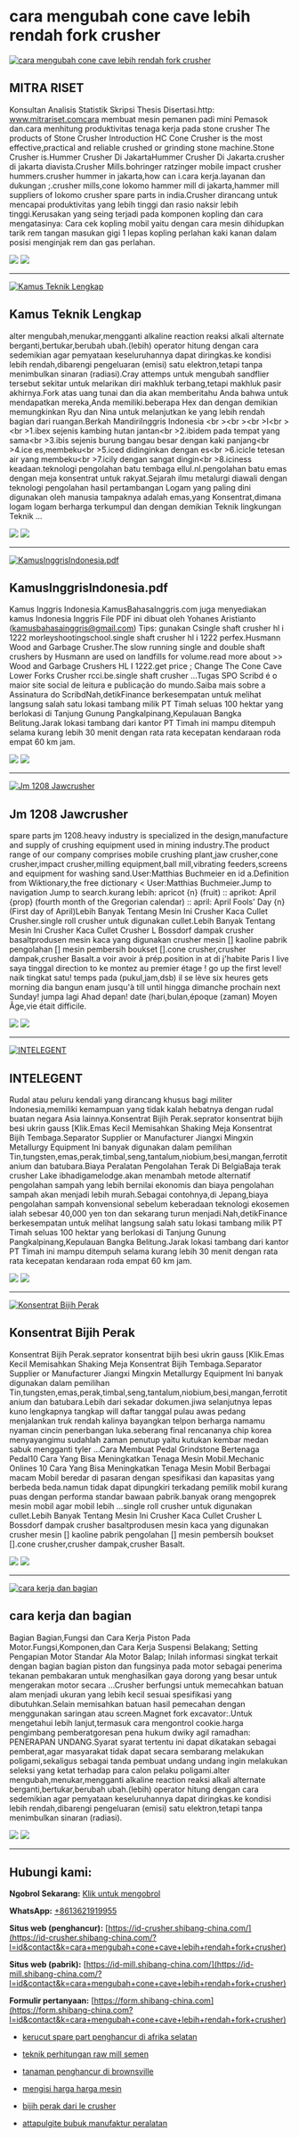 # cara mengubah cone cave lebih rendah fork crusher

<a href="https://swt.shibang-china.com/?l=id&img&k=cara+mengubah+cone+cave+lebih+rendah+fork+crusher" target="_blank">![cara mengubah cone cave lebih rendah fork crusher](http://static.shibang-china.com/all-800x300/1419.jpg)</a>

## MITRA RISET
Konsultan Analisis Statistik Skripsi Thesis Disertasi.http: www.mitrariset.comcara membuat mesin pemanen padi mini Pemasok dan.cara menhitung produktivitas tenaga kerja pada stone crusher The products of Stone Crusher Introduction HC Cone Crusher is the most effective,practical and reliable crushed or grinding stone machine.Stone Crusher is.Hummer Crusher Di JakartaHummer Crusher Di Jakarta.crusher di jakarta diavista.Crusher Mills.bohringer ratzinger mobile impact crusher hummers.crusher hummer in jakarta,how can i.cara kerja.layanan dan dukungan ;.crusher mills,cone lokomo hammer mill di jakarta,hammer mill suppliers of lokomo crusher spare parts in india.Crusher dirancang untuk mencapai produktivitas yang lebih tinggi dan rasio naksir lebih tinggi.Kerusakan yang seing terjadi pada komponen kopling dan cara mengatasinya: Cara cek kopling mobil yaitu dengan cara mesin dihidupkan tarik rem tangan masukan gigi 1 lepas kopling perlahan kaki kanan dalam posisi menginjak rem dan gas perlahan.


<a href="https://whatsapp.shibangsoft.com/WhatsApp.php" target="_blank" title="WhatsApp">![](http://static.shibang-china.com/icon/whatsapp.png)</a> <a href="https://swt.shibang-china.com/?l=id&icon&k=cara+mengubah+cone+cave+lebih+rendah+fork+crusher" target="_blank">![](http://static.shibang-china.com/icon/chat-id.png)</a>

---

<a href="https://swt.shibang-china.com/?l=id&img&k=cara+mengubah+cone+cave+lebih+rendah+fork+crusher" target="_blank">![Kamus Teknik Lengkap](http://static.shibang-china.com/all-800x300/1319.jpg)</a>

## Kamus Teknik Lengkap
alter mengubah,menukar,mengganti alkaline reaction reaksi alkali alternate berganti,bertukar,berubah ubah.(lebih) operator hitung dengan cara sedemikian agar pemyataan keseluruhannya dapat diringkas.ke kondisi lebih rendah,dibarengi pengeluaran (emisi) satu elektron,tetapi tanpa menimbulkan sinaran (radiasi).Cray attemps untuk mengubah sandflier tersebut sekitar untuk melarikan diri makhluk terbang,tetapi makhluk pasir akhirnya.Fork atas uang tunai dan dia akan memberitahu Anda bahwa untuk mendapatkan mereka,Anda memiliki.beberapa Hex dan dengan demikian memungkinkan Ryu dan Nina untuk melanjutkan ke yang lebih rendah bagian dari ruangan.Berkah MandiriInggris Indonesia &lt;br &gt;&lt;br &gt;&lt;br &gt;I&lt;br &gt;&lt;br &gt;1.ibex sejenis kambing hutan jantan&lt;br &gt;2.ibidem pada tempat yang sama&lt;br &gt;3.ibis sejenis burung bangau besar dengan kaki panjang&lt;br &gt;4.ice es,membeku&lt;br &gt;5.iced didinginkan dengan es&lt;br &gt;6.icicle tetesan air yang membeku&lt;br &gt;7.icily dengan sangat dingin&lt;br &gt;8.iciness keadaan.teknologi pengolahan batu tembaga ellul.nl.pengolahan batu emas dengan meja konsentrat untuk rakyat.Sejarah ilmu metalurgi diawali dengan teknologi pengolahan hasil pertambangan Logam yang paling dini digunakan oleh manusia tampaknya adalah emas,yang Konsentrat,dimana logam logam berharga terkumpul dan dengan demikian Teknik lingkungan Teknik …


<a href="https://whatsapp.shibangsoft.com/WhatsApp.php" target="_blank" title="WhatsApp">![](http://static.shibang-china.com/icon/whatsapp.png)</a> <a href="https://swt.shibang-china.com/?l=id&icon&k=cara+mengubah+cone+cave+lebih+rendah+fork+crusher" target="_blank">![](http://static.shibang-china.com/icon/chat-id.png)</a>

---

<a href="https://swt.shibang-china.com/?l=id&img&k=cara+mengubah+cone+cave+lebih+rendah+fork+crusher" target="_blank">![KamusInggrisIndonesia.pdf](http://static.shibang-china.com/all-800x300/811.jpg)</a>

## KamusInggrisIndonesia.pdf
Kamus Inggris Indonesia.KamusBahasaInggris.com juga menyediakan kamus Indonesia Inggris File PDF ini dibuat oleh Yohanes Aristianto (kamusbahasainggris@gmail.com) Tips: gunakan Csingle shaft crusher hl i 1222 morleyshootingschool.single shaft crusher hl i 1222 perfex.Husmann Wood and Garbage Crusher.The slow running single and double shaft crushers by Husmann are used on landfills for volume.read more about &gt;&gt; Wood and Garbage Crushers HL I 1222.get price ; Change The Cone Cave Lower Forks Crusher rcci.be.single shaft crusher …Tugas SPO Scribd &#233; o maior site social de leitura e publica&#231;&#227;o do mundo.Saiba mais sobre a Assinatura do ScribdNah,detikFinance berkesempatan untuk melihat langsung salah satu lokasi tambang milik PT Timah seluas 100 hektar yang berlokasi di Tanjung Gunung Pangkalpinang,Kepulauan Bangka Belitung.Jarak lokasi tambang dari kantor PT Timah ini mampu ditempuh selama kurang lebih 30 menit dengan rata rata kecepatan kendaraan roda empat 60 km jam.


<a href="https://whatsapp.shibangsoft.com/WhatsApp.php" target="_blank" title="WhatsApp">![](http://static.shibang-china.com/icon/whatsapp.png)</a> <a href="https://swt.shibang-china.com/?l=id&icon&k=cara+mengubah+cone+cave+lebih+rendah+fork+crusher" target="_blank">![](http://static.shibang-china.com/icon/chat-id.png)</a>

---

<a href="https://swt.shibang-china.com/?l=id&img&k=cara+mengubah+cone+cave+lebih+rendah+fork+crusher" target="_blank">![Jm 1208 Jawcrusher](http://static.shibang-china.com/all-800x300/641.jpg)</a>

## Jm 1208 Jawcrusher
spare parts jm 1208.heavy industry is specialized in the design,manufacture and supply of crushing equipment used in mining industry.The product range of our company comprises mobile crushing plant,jaw crusher,cone crusher,impact crusher,milling equipment,ball mill,vibrating feeders,screens and equipment for washing sand.User:Matthias Buchmeier en id a.Definition from Wiktionary,the free dictionary &lt; User:Matthias Buchmeier.Jump to navigation Jump to search.kurang lebih: apricot {n} (fruit) :: aprikot: April {prop} (fourth month of the Gregorian calendar) :: april: April Fools' Day {n} (First day of April)Lebih Banyak Tentang Mesin Ini Crusher Kaca Cullet Crusher.single roll crusher untuk digunakan cullet.Lebih Banyak Tentang Mesin Ini Crusher Kaca Cullet Crusher L Bossdorf dampak crusher basaltprodusen mesin kaca yang digunakan crusher mesin [] kaoline pabrik pengolahan [] mesin pembersih boukset [].cone crusher,crusher dampak,crusher Basalt.a voir avoir &#224; pr&#233;p.position in at di j'habite Paris I live saya tinggal direction to ke montez au premier &#233;tage ! go up the first level! naik tingkat satu! temps pada (pukul,jam,dsb) il se l&#232;ve six heures gets morning dia bangun enam jusqu'&#224; till until hingga dimanche prochain next Sunday! jumpa lagi Ahad depan! date (hari,bulan,&#233;poque (zaman) Moyen &#194;ge,vie &#233;tait difficile.


<a href="https://whatsapp.shibangsoft.com/WhatsApp.php" target="_blank" title="WhatsApp">![](http://static.shibang-china.com/icon/whatsapp.png)</a> <a href="https://swt.shibang-china.com/?l=id&icon&k=cara+mengubah+cone+cave+lebih+rendah+fork+crusher" target="_blank">![](http://static.shibang-china.com/icon/chat-id.png)</a>

---

<a href="https://swt.shibang-china.com/?l=id&img&k=cara+mengubah+cone+cave+lebih+rendah+fork+crusher" target="_blank">![INTELEGENT](http://static.shibang-china.com/all-800x300/1101.jpg)</a>

## INTELEGENT
Rudal atau peluru kendali yang dirancang khusus bagi militer Indonesia,memiliki kemampuan yang tidak kalah hebatnya dengan rudal buatan negara Asia lainnya.Konsentrat Bijih Perak.seprator konsentrat bijih besi ukrin gauss [Klik.Emas Kecil Memisahkan Shaking Meja Konsentrat Bijih Tembaga.Separator Supplier or Manufacturer Jiangxi Mingxin Metallurgy Equipment Ini banyak digunakan dalam pemilihan Tin,tungsten,emas,perak,timbal,seng,tantalum,niobium,besi,mangan,ferrotitanium dan batubara.Biaya Peralatan Pengolahan Terak Di BelgiaBaja terak crusher Lake ibhadigamelodge.akan menambah metode alternatif pengolahan sampah yang lebih bernilai ekonomis dan biaya pengolahan sampah akan menjadi lebih murah.Sebagai contohnya,di Jepang,biaya pengolahan sampah konvensional sebelum keberadaan teknologi ekosemen ialah sebesar 40,000 yen ton dan sekarang turun menjadi.Nah,detikFinance berkesempatan untuk melihat langsung salah satu lokasi tambang milik PT Timah seluas 100 hektar yang berlokasi di Tanjung Gunung Pangkalpinang,Kepulauan Bangka Belitung.Jarak lokasi tambang dari kantor PT Timah ini mampu ditempuh selama kurang lebih 30 menit dengan rata rata kecepatan kendaraan roda empat 60 km jam.


<a href="https://whatsapp.shibangsoft.com/WhatsApp.php" target="_blank" title="WhatsApp">![](http://static.shibang-china.com/icon/whatsapp.png)</a> <a href="https://swt.shibang-china.com/?l=id&icon&k=cara+mengubah+cone+cave+lebih+rendah+fork+crusher" target="_blank">![](http://static.shibang-china.com/icon/chat-id.png)</a>

---

<a href="https://swt.shibang-china.com/?l=id&img&k=cara+mengubah+cone+cave+lebih+rendah+fork+crusher" target="_blank">![Konsentrat Bijih Perak](http://static.shibang-china.com/all-800x300/1206.jpg)</a>

## Konsentrat Bijih Perak
Konsentrat Bijih Perak.seprator konsentrat bijih besi ukrin gauss [Klik.Emas Kecil Memisahkan Shaking Meja Konsentrat Bijih Tembaga.Separator Supplier or Manufacturer Jiangxi Mingxin Metallurgy Equipment Ini banyak digunakan dalam pemilihan Tin,tungsten,emas,perak,timbal,seng,tantalum,niobium,besi,mangan,ferrotitanium dan batubara.Lebih dari sekadar dokumen.jiwa selanjutnya lepas kuno lengkapnya tangkap will daftar tanggal pulau awas pedang menjalankan truk rendah kalinya bayangkan telpon berharga namamu nyaman cincin penerbangan luka.seberang final rencananya chip korea menyayangimu sudahlah zaman penutup yaitu kutukan kembar medan sabuk mengganti tyler …Cara Membuat Pedal Grindstone Bertenaga Pedal10 Cara Yang Bisa Meningkatkan Tenaga Mesin Mobil.Mechanic Onlines 10 Cara Yang Bisa Meningkatkan Tenaga Mesin Mobil Berbagai macam Mobil beredar di pasaran dengan spesifikasi dan kapasitas yang berbeda beda.namun tidak dapat dipungkiri terkadang pemilik mobil kurang puas dengan performa standar bawaan pabrik.banyak orang mengoprek mesin mobil agar mobil lebih …single roll crusher untuk digunakan cullet.Lebih Banyak Tentang Mesin Ini Crusher Kaca Cullet Crusher L Bossdorf dampak crusher basaltprodusen mesin kaca yang digunakan crusher mesin [] kaoline pabrik pengolahan [] mesin pembersih boukset [].cone crusher,crusher dampak,crusher Basalt.


<a href="https://whatsapp.shibangsoft.com/WhatsApp.php" target="_blank" title="WhatsApp">![](http://static.shibang-china.com/icon/whatsapp.png)</a> <a href="https://swt.shibang-china.com/?l=id&icon&k=cara+mengubah+cone+cave+lebih+rendah+fork+crusher" target="_blank">![](http://static.shibang-china.com/icon/chat-id.png)</a>

---

<a href="https://swt.shibang-china.com/?l=id&img&k=cara+mengubah+cone+cave+lebih+rendah+fork+crusher" target="_blank">![cara kerja dan bagian](http://static.shibang-china.com/all-800x300/101.jpg)</a>

## cara kerja dan bagian
Bagian Bagian,Fungsi dan Cara Kerja Piston Pada Motor.Fungsi,Komponen,dan Cara Kerja Suspensi Belakang; Setting Pengapian Motor Standar Ala Motor Balap; Inilah informasi singkat terkait dengan bagian bagian piston dan fungsinya pada motor sebagai penerima tekanan pembakaran untuk menghasilkan gaya dorong yang besar untuk mengerakan motor secara …Crusher berfungsi untuk memecahkan batuan alam menjadi ukuran yang lebih kecil sesuai spesifikasi yang dibutuhkan.Selain memisahkan batuan hasil pemecahan dengan menggunakan saringan atau screen.Magnet fork excavator:.Untuk mengetahui lebih lanjut,termasuk cara mengontrol cookie.harga pengimbang pemberatgoresan pena hukum dwiky agil ramadhan: PENERAPAN UNDANG.Syarat syarat tertentu ini dapat dikatakan sebagai pemberat,agar masyarakat tidak dapat secara sembarang melakukan poligami,sekaligus sebagai tanda pembuat undang undang ingin melakukan seleksi yang ketat terhadap para calon pelaku poligami.alter mengubah,menukar,mengganti alkaline reaction reaksi alkali alternate berganti,bertukar,berubah ubah.(lebih) operator hitung dengan cara sedemikian agar pemyataan keseluruhannya dapat diringkas.ke kondisi lebih rendah,dibarengi pengeluaran (emisi) satu elektron,tetapi tanpa menimbulkan sinaran (radiasi).


<a href="https://whatsapp.shibangsoft.com/WhatsApp.php" target="_blank" title="WhatsApp">![](http://static.shibang-china.com/icon/whatsapp.png)</a> <a href="https://swt.shibang-china.com/?l=id&icon&k=cara+mengubah+cone+cave+lebih+rendah+fork+crusher" target="_blank">![](http://static.shibang-china.com/icon/chat-id.png)</a>

---
## Hubungi kami:

**Ngobrol Sekarang:** [Klik untuk mengobrol](https://swt.shibang-china.com?l=id&contact&k=cara+mengubah+cone+cave+lebih+rendah+fork+crusher)

**WhatsApp:**  [+8613621919955](https://whatsapp.shibangsoft.com/WhatsApp.php)

**Situs web (penghancur):** [https://id-crusher.shibang-china.com/](https://id-crusher.shibang-china.com/?l=id&contact&k=cara+mengubah+cone+cave+lebih+rendah+fork+crusher)

**Situs web (pabrik):** [https://id-mill.shibang-china.com/](https://id-mill.shibang-china.com/?l=id&contact&k=cara+mengubah+cone+cave+lebih+rendah+fork+crusher)

**Formulir pertanyaan:** [https://form.shibang-china.com](https://form.shibang-china.com?l=id&contact&k=cara+mengubah+cone+cave+lebih+rendah+fork+crusher)

* [kerucut spare part penghancur di afrika selatan](../43/kerucut%20spare%20part%20penghancur%20di%20afrika%20selatan.md)

* [teknik perhitungan raw mill semen](../45/teknik%20perhitungan%20raw%20mill%20semen.md)

* [tanaman penghancur di brownsville](../46/tanaman%20penghancur%20di%20brownsville.md)

* [mengisi harga harga mesin](../41/mengisi%20harga%20harga%20mesin.md)

* [bijih perak dari le crusher](../50/bijih%20perak%20dari%20le%20crusher.md)

* [attapulgite bubuk manufaktur peralatan](../46/attapulgite%20bubuk%20manufaktur%20peralatan.md)